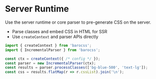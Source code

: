 # Server Runtime

Use the server runtime or core parser to pre-generate CSS on the server.

- Parse classes and embed CSS in HTML for SSR
- Use `createContext` and parser APIs directly

```ts
import { createContext } from 'barocss';
import { IncrementalParser } from 'barocss';

const ctx = createContext({ /* config */ });
const parser = new IncrementalParser(ctx);
const results = parser.processClasses(['bg-blue-500', 'text-lg']);
const css = results.flatMap(r => r.cssList).join('\n');
```
